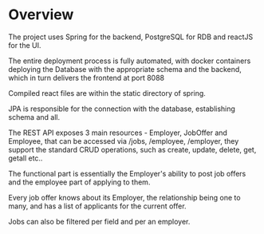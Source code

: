 # Overview

The project uses Spring for the backend, PostgreSQL for RDB and reactJS for the UI.

The entire deployment process is fully automated, with docker containers deploying the Database 
with the appropriate schema and the backend, which in turn delivers the frontend at port 8088

Compiled react files are within the static directory of spring.

JPA is responsible for the connection with the database, establishing schema and all.

The REST API exposes 3 main resources - Employer, JobOffer and Employee, that can be accessed via
/jobs, /employee, /employer,
they support the standard CRUD operations, such as create, update, delete, get, getall etc..

The functional part is essentially the Employer's ability to post job offers and the employee part of applying to them.

Every job offer knows about its Employer, the relationship being one to many, and has a list of applicants 
for the current offer.

Jobs can also be filtered per field and per an employer.
